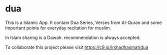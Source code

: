 dua
===

This is a Islamic App. It contain Dua Series, Verses from Al-Quran and some Important points for everyday recitation for muslim.

In Islam sharing is a Dawah. recommendation is always accepted.

To collaborate this project please visit
https://c9.io/irshadhasmat/dua